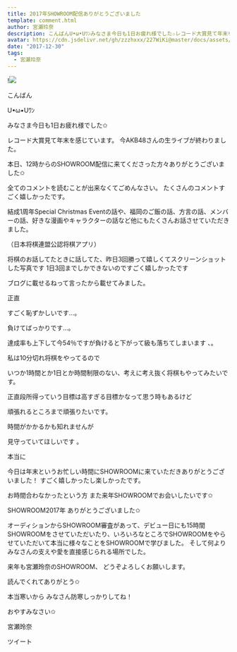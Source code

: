 ```yaml
---
title: 2017年SHOWROOM配信ありがとうございました
template: comment.html
author: 宮瀬玲奈
description: こんばんU•ω•Uﾜﾝみなさま今日も1日お疲れ様でした✩レコード大賞見て年末を感じています。今AKB48さんの生ライブが終わりました。本日、12時からのSHOWROOM配信に来て...
avatar: https://cdn.jsdelivr.net/gh/zzzhxxx/227WiKi@master/docs/assets/photo/avatar/reina.jpg
date: "2017-12-30"
tags:
  - 宮瀬玲奈
---
```


!![](https://cdn.jsdelivr.net/gh/227WiKi/227WiKi-image@master/blog-image/reina-2017-12-30-2_1.jpg)



  こんばん

U•ω•Uﾜﾝ




みなさま今日も1日お疲れ様でした✩




レコード大賞見て年末を感じています。
今AKB48さんの生ライブが終わりました。







本日、12時からのSHOWROOM配信に来てくださった方々ありがとうございました✩



全てのコメントを読むことが出来なくてごめんなさい。
たくさんのコメントすごく嬉しかったです。




結成1周年Special Christmas Eventの話や、福岡のご飯の話、方言の話、メンバーの話、好きな漫画やキャラクターの話など他にもたくさんお話させていただきました。










（日本将棋連盟公認将棋アプリ）





将棋のお話してたときに話してた、昨日3回勝って嬉しくてスクリーンショットした写真です
1日3回までしかできないのですごく嬉しかったです

ブログに載せるねって言ったから載せてみました。


















正直










すごく恥ずかしいです...。










負けてばっかりです...。









達成率も上下して今54％ですが負けると下がって級も落ちてしまいます 、。















私は10分切れ将棋をやってるので

いつか1時間とか1日とか時間制限のない、考えに考え抜く将棋もやってみたいです。




















正直段所得っていう目標は高すぎる目標かなって思う時もあるけど

頑張れるところまで頑張りたいです。







時間がかかるかも知れませんが

見守っていてほしいです 。



















本当に


今日は年末というお忙しい時間にSHOWROOMに来ていただきありがとうございました！
すごく嬉しかったし楽しかったです。



お時間合わなかったという方
また来年SHOWROOMでお会いしたいです✩







SHOWROOM2017年
ありがとうございました✩



オーディションからSHOWROOM審査があって、デビュー日にも15時間SHOWROOMをさせていただいたり、いろいろなところでSHOWROOMをやらせていただいて本当に様々なことをSHOWROOMで学びました。
そして何よりみなさんの支えや愛を直接感じられる場所でした。




来年も宮瀬玲奈のSHOWROOM、
どうぞよろしくお願いします。





読んでくれてありがとう✩




本当寒いから
みなさん防寒しっかりしてね！





おやすみなさい✩





宮瀬玲奈


ツイート



